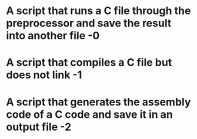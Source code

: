 # A script that runs a C file through the preprocessor and save the result into another file -0

# A script that compiles a C file but does not link -1

# A script that generates the assembly code of a C code and save it in an output file -2
